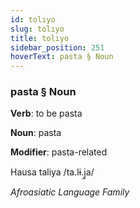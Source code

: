 ```yaml
---
id: tolıyo
slug: tolıyo
title: tolıyo
sidebar_position: 251
hoverText: pasta § Noun
---
```


### pasta § Noun

**Verb**: to be pasta

**Noun**: pasta

**Modifier**: pasta-related

Hausa taliya /ta.lɨ.j̰a/

*Afroasiatic Language Family*